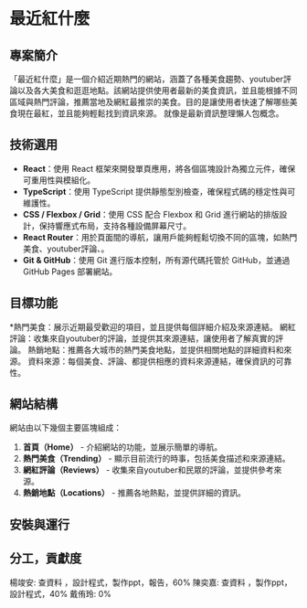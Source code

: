 # 最近紅什麼

## 專案簡介

「最近紅什麼」是一個介紹近期熱門的網站，涵蓋了各種美食趨勢、youtuber評論以及各大美食和逛逛地點。該網站提供使用者最新的美食資訊，並且能根據不同區域與熱門評論，推薦當地及網紅最推崇的美食。目的是讓使用者快速了解哪些美食現在最紅，並且能夠輕鬆找到資訊來源。 就像是最新資訊整理懶人包概念。

## 技術選用

- **React**：使用 React 框架來開發單頁應用，將各個區塊設計為獨立元件，確保可重用性與模組化。
- **TypeScript**：使用 TypeScript 提供靜態型別檢查，確保程式碼的穩定性與可維護性。
- **CSS / Flexbox / Grid**：使用 CSS 配合 Flexbox 和 Grid 進行網站的排版設計，保持響應式布局，支持各種設備屏幕尺寸。
- **React Router**：用於頁面間的導航，讓用戶能夠輕鬆切換不同的區塊，如熱門美食、youtuber評論、。
- **Git & GitHub**：使用 Git 進行版本控制，所有源代碼托管於 GitHub，並通過 GitHub Pages 部署網站。
  
## 目標功能
*熱門美食：展示近期最受歡迎的項目，並且提供每個詳細介紹及來源連結。
 網紅評論：收集來自youtuber的評論，並提供其來源連結，讓使用者了解真實的評論。
熱銷地點：推薦各大城市的熱門美食地點，並提供相關地點的詳細資料和來源。
資料來源：每個美食、評論、都提供相應的資料來源連結，確保資訊的可靠性。

## 網站結構

網站由以下幾個主要區塊組成：

1. **首頁（Home）** - 介紹網站的功能，並展示簡單的導航。
2. **熱門美食（Trending）** - 顯示目前流行的時事，包括美食描述和來源連結。
3. **網紅評論（Reviews）** - 收集來自youtuber和民眾的評論，並提供參考來源。
4. **熱銷地點（Locations）** - 推薦各地熱點，並提供詳細的資訊。

## 安裝與運行

## 分工，貢獻度
楊竣安: 查資料 ，設計程式，製作ppt，報告，60%
陳奕嘉: 查資料 ，製作ppt，設計程式，40%
戴侑玲: 0%

